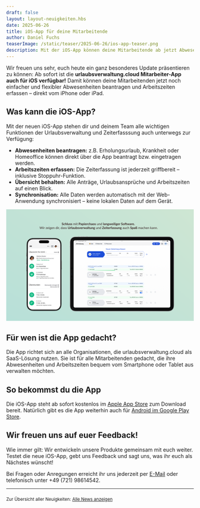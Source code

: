 ```yaml
---
draft: false
layout: layout-neuigkeiten.hbs
date: 2025-06-26
title: iOS-App für deine Mitarbeitende
author: Daniel Fuchs
teaserImage: /static/teaser/2025-06-26/ios-app-teaser.png
description: Mit der iOS-App können deine Mitarbeitende ab jetzt Abwesenheiten beantragen und Zeiten erfassen – direkt vom iPhone oder iPad.
---
```


Wir freuen uns sehr, euch heute ein ganz besonderes Update präsentieren zu können:
Ab sofort ist die **urlaubsverwaltung.cloud Mitarbeiter-App auch für iOS verfügbar!** Damit können deine Mitarbeitenden jetzt noch einfacher und flexibler Abwesenheiten beantragen und Arbeitszeiten erfassen – direkt vom iPhone oder iPad.

<!-- more -->

## Was kann die iOS-App?

Mit der neuen iOS-App stehen dir und deinem Team alle wichtigen Funktionen der Urlaubsverwaltung und Zeiterfasssung auch unterwegs zur Verfügung:

- **Abwesenheiten beantragen:** z.B. Erholungsurlaub, Krankheit oder Homeoffice können direkt über die App beantragt bzw. eingetragen werden.
- **Arbeitszeiten erfassen:** Die Zeiterfassung ist jederzeit griffbereit – inklusive Stoppuhr-Funktion.
- **Übersicht behalten:** Alle Anträge, Urlaubsansprüche und Arbeitszeiten auf einen Blick.
- **Synchronisation:** Alle Daten werden automatisch mit der Web-Anwendung synchronisiert – keine lokalen Daten auf dem Gerät.

<p>
  <picture>
    <img
      src="ios-teaser.png"
      alt="Die neue urlaubsverwaltung.cloud iOS-App"
      decoding="async"
      loading="lazy"
      height="auto"
    />
  </picture>
</p>

## Für wen ist die App gedacht?

Die App richtet sich an alle Organisationen, die urlaubsverwaltung.cloud als SaaS-Lösung nutzen.
Sie ist für alle Mitarbeitenden gedacht, die ihre Abwesenheiten und Arbeitszeiten bequem vom Smartphone oder Tablet aus verwalten möchten.

## So bekommst du die App

Die iOS-App steht ab sofort kostenlos im [Apple App Store](https://apps.apple.com/us/app/urlaubsverwaltung-cloud/id6747396834) zum Download bereit.
Natürlich gibt es die App weiterhin auch für [Android im Google Play Store](https://play.google.com/store/apps/details?id=cloud.urlaubsverwaltung.mobile.urlaubsverwaltung&gl=DE).

## Wir freuen uns auf euer Feedback!

Wie immer gilt: Wir entwickeln unsere Produkte gemeinsam mit euch weiter.
Testet die neue iOS-App, gebt uns Feedback und sagt uns, was ihr euch als Nächstes wünscht!

Bei Fragen oder Anregungen erreicht ihr uns jederzeit per [E-Mail](mailto:info@urlaubsverwaltung.cloud?subject=iOS%20App%20Feedback) oder telefonisch unter +49 (721) 98614542.

---

<sub>Zur Übersicht aller Neuigkeiten: [Alle News anzeigen](/neuigkeiten/)</sub>
